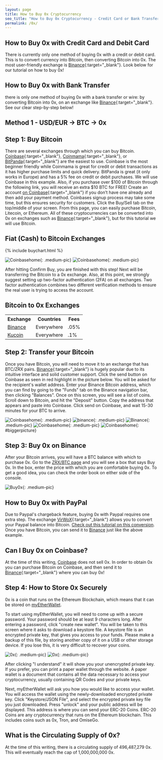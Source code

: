 ```yaml
---
layout: page
title: How to Buy 0x Cryptocurrency
seo_title: "How to Buy 0x Cryptocurrency - Credit Card or Bank Transfer"
permalink: /0x/
---
```



## How to Buy 0x with Credit Card and Debit Card

There is currently only one method of buying 0x with a credit or debit card. This is to convert currency into Bitcoin, then converting Bitcoin into 0x. The most user-friendly exchange is [Binance](https://www.binance.com/?ref=18991911){:target="_blank"}. Look below for our tutorial on how to buy 0x!

## How to Buy 0x with Bank Transfer

there is only one method of buying 0x with a bank transfer or wire: by converting Bitcoin into 0x, on an exchange like [Binance](https://www.binance.com/?ref=18991911){:target="_blank"}. See our clear step-by-step below!

## Method 1 - USD/EUR -> BTC -> 0x


## Step 1: Buy Bitcoin

There are several exchanges through which you can buy Bitcoin. [Coinbase](https://www.coinbase.com/join/53bc38a3b11f6623df000004){:target="_blank"}, [Coinmama](https://www.coinmama.com/?ref=buyaltcoinsworldwide){:target="_blank"}, or [BitPanda](https://www.bitpanda.com/?ref=7989064235904733469){:target="_blank"} are the easiest to use. Coinbase is the most beginner friendly while Coinmama is great for credit or debit transactions as it has higher purchase limits and quick delivery. BitPanda is great (it only works in Europe) and has a 5% fee on credit or debit purchases. We will use Coinbase in this example. Also, if you purchase over $100 of Bitcoin through the following link, you will receive an extra $10 BTC for FREE! Create an account [on Coinbase](https://www.coinbase.com/join/53bc38a3b11f6623df000004){:target="_blank"} if you don’t have one already and then add your payment method. Coinbases signup process may take some time, but this ensures security for customers. Click the Buy/Sell tab on the top/middle of your screen. From this page, you can easily purchase Bitcoin, Litecoin, or Ethereum. All of these cryptocurrencies can be converted into 0x on exchanges such as [Binance](https://www.binance.com/?ref=18991911){:target="_blank"}, but for this tutorial we will use Bitcoin.


## Fiat (Cash) to Bitcoin Exchanges

 {% include buychart.html %}

![Coinbasehome](/img/Coinbase3.png){: .medium-pic}
![Coinbasehome](/img/Coinbase2.png){: .medium-pic}



After hitting Confirm Buy, you are finished with this step! Next will be transferring the Bitcoin to a 0x exchange. Also, at this point, we strongly suggest setting up two-factor authentication (2FA) on all exchanges. Two factor authentication  combines two different verification methods to ensure the real user is trying to access the account.

## Bitcoin to 0x Exchanges
<table class="basic-table" align="center">
 <tr>
  <th>Exchange</th>
  <th>Countries</th>
  <th>Fees</th>
 </tr>

 <tr>
  <td><a href="https://www.binance.com/?ref=18991911"> Binance</a></td>
  <td>Everywhere</td>
  <td>.05% </td>
 </tr>

 <tr>
  <td><a href="https://www.kucoin.com/#/?r=22K26"> Kucoin</a></td>
  <td>Everywhere</td>
  <td>.1% </td>
 </tr>
</table>

## Step 2: Transfer your Bitcoin

Once you have Bitcoin, you will need to move it to an exchange that has BTC/ZRX pairs. [Binance](https://www.binance.com/?ref=18991911){:target="_blank"} is hugely popular due to its intuitive interface and solid customer support. Click the send button on Coinbase as seen in red highlight in the picture below. You will be asked for the recipient's wallet address. Enter your Binance Bitcoin address, which you can find by going to the "Funds" tab on the Binance navigation bar, then clicking "Balances". Once on this screen, you will see a list of coins. Scroll down to Bitcoin, and hit the "Deposit" button. Copy the address that appears and paste into Coinbase. Click send on Coinbase, and wait 15-30 minutes for your BTC to arrive.

![Coinbasehome](/img/Send1.png){: .medium-pic}
![binance](/img/binancedeposit.png){: .medium-pic}
![Binance](/img/binancedeposit2.png){: .medium-pic}
![Coinbasehome](/img/Send2.png){: .medium-pic}
![Coinbasehome](/img/Send3.png){: #biggerpicture}


## Step 3: Buy 0x on Binance

After your Bitcoin arrives, you will have a BTC balance with which to purchase 0x. Go to the [ZRX/BTC page](https://www.binance.com/trade.html?symbol=ZRX_BTC) and you will see a box that says Buy 0x. In the box, enter the price with which you are comfortable buying 0x. To get a good idea, you can check the order book on either side of the console.

![Buy0x](/img/buyzrx.png){: .medium-pic}

## How to Buy 0x with PayPal

Due to Paypal's chargeback feature, buying 0x with Paypal requires one extra step. The exchange [VirWoX](https://www.virwox.com?r=22aa25){:target="_blank"} allows you to convert your Paypal balance into Bitcoin. [Check out this tutorial on this conversion](/buy-bitcoin/paypal/). Once you have Bitcoin, you can send it to [Binance](https://www.binance.com/?ref=18991911) just like the above example.


## Can I Buy 0x on Coinbase?

At the time of this writing, [Coinbase](https://www.coinbase.com/join/53bc38a3b11f6623df000004) does not sell 0x. In order to obtain 0x you can purchase Bitcoin on Coinbase, and then send it to [Binance](https://www.binance.com/?ref=18991911){:target="_blank"} where you can buy 0x!

## Step 4: How to Store 0x Securely

0x is a coin that runs on the Ethereum Blockchain, which means that it can be stored on [myEtherWallet](https://www.myetherwallet.com/).

To start using myEtherWallet, you will need to come up with a secure password. Your password should be at least 9 characters long. After entering a password, click "create new wallet". You will be taken to this screen where it asks to download a keystore file.
A keystore file is an encrypted private key, that gives you access to your funds. Please make a backup of this file, by storing another copy of it on a USB or other storage device. If you lose this, it is very difficult to recover your coins.

![0x](/img/ethpass.png){: .medium-pic}
![0x](/img/keystore.png){: .medium-pic}

After clicking "I understand" it will show you your unencrypted private key. If you prefer, you can print a paper wallet through the website. A paper wallet is a document that contains all the data necessary to access your cryptocurrency, usually containing QR Codes and your private keys.

Next, myEtherWallet will ask you how you would like to access your wallet. You will access the wallet using the newly-downloaded encrypted private key. Click "Keystore/JSON File", and select the encrypted private key file you just downloaded. Press "unlock" and your public address will be displayed. This address is where you can send your ERC-20 Coins. ERC-20 Coins are any cryptocurrency that runs on the Ethereum blockchain. This includes coins such as 0x, Tron, and OmiseGo.

## What is the Circulating Supply of 0x?

At the time of this writing, there is a circulating supply of 496,487,279 0x. This will eventually reach the cap of 1,000,000,000 0x.
